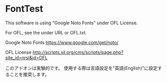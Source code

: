 # FontTest
This software is using "Google Noto Fonts" under OFL License.

For OFL, see the under URL or OFL.txt.

Google Noto Fonts
https://www.google.com/get/noto/

OFL License
http://scripts.sil.org/cms/scripts/page.php?site_id=nrsi&id=OFL

このアドオンは実験的です。
使用する際は言語設定を"英語(English)"に設定することを推奨します。

